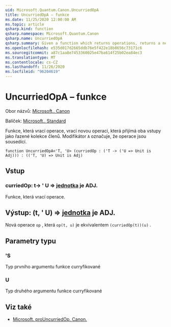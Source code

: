 ```yaml
---
uid: Microsoft.Quantum.Canon.UncurriedOpA
title: UncurriedOpA – funkce
ms.date: 11/25/2020 12:00:00 AM
ms.topic: article
qsharp.kind: function
qsharp.namespace: Microsoft.Quantum.Canon
qsharp.name: UncurriedOpA
qsharp.summary: Given a function which returns operations, returns a new operation which takes both inputs as a tuple. The modifier `A` indicates that the operations are adjointable.
ms.openlocfilehash: e535d017d2665ddb76e5f422e18b8656c73171c6
ms.sourcegitcommit: a87c1aa8e7453360025e47ba614f25b02ea84ec3
ms.translationtype: MT
ms.contentlocale: cs-CZ
ms.lasthandoff: 11/26/2020
ms.locfileid: "96204619"
---
```

# <a name="uncurriedopa-function"></a>UncurriedOpA – funkce

Obor názvů: [Microsoft.. Canon](xref:Microsoft.Quantum.Canon)

Balíček: [Microsoft.. Standard](https://nuget.org/packages/Microsoft.Quantum.Standard)


Funkce, která vrací operace, vrací novou operaci, která přijímá oba vstupy jako řazené kolekce členů.
Modifikátor `A` označuje, že operace jsou sousedící.

```qsharp
function UncurriedOpA<'T, 'U> (curriedOp : ('T -> ('U => Unit is Adj))) : (('T, 'U) => Unit is Adj)
```


## <a name="input"></a>Vstup

### <a name="curriedop--t---u--unit--is-adj"></a>curriedOp: t-> ' U => [jednotka](xref:microsoft.quantum.lang-ref.unit)  je ADJ.

Funkce, která vrací operace.



## <a name="output--tu--unit--is-adj"></a>Výstup: (t, ' U) => [jednotka](xref:microsoft.quantum.lang-ref.unit)  je ADJ.

Nová operace `op` , která `op(t, u)` je ekvivalentem `(curriedOp(t))(u)` .

## <a name="type-parameters"></a>Parametry typu

### <a name="t"></a>'S

Typ prvního argumentu funkce curryfikované
### <a name="u"></a>U

Typ druhého argumentu funkce curryfikované

## <a name="see-also"></a>Viz také

- [Microsoft. proUncurriedOp. Canon.](xref:Microsoft.Quantum.Canon.UncurriedOp)